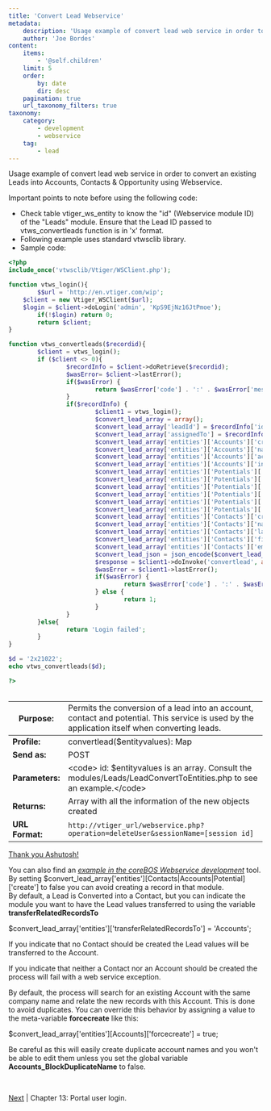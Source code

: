 ```yaml
---
title: 'Convert Lead Webservice'
metadata:
    description: 'Usage example of convert lead web service in order to convert an existing Leads into Accounts, Contacts & Opportunity using Webservice'
    author: 'Joe Bordes'
content:
    items:
        - '@self.children'
    limit: 5
    order:
        by: date
        dir: desc
    pagination: true
    url_taxonomy_filters: true
taxonomy:
    category:
        - development
        - webservice
    tag:
        - lead
---
```


Usage example of convert lead web service in order to convert an
existing Leads into Accounts, Contacts & Opportunity using Webservice.

Important points to note before using the following code:

-   Check table vtiger_ws_entity to know the "id" (Webservice module ID) of the "Leads" module. Ensure that the Lead ID passed to vtws_convertleads function is in 'x' format.
-   Following example uses standard vtwsclib library.
-   Sample code:

```php
<?php
include_once('vtwsclib/Vtiger/WSClient.php');

function vtws_login(){
        $$url = 'http://en.vtiger.com/wip';
	$client = new Vtiger_WSClient($url);
	$login = $client->doLogin('admin', 'KpS9EjNz16JtPmoe');
        if(!$login) return 0;
        return $client;
}

function vtws_convertleads($recordid){
        $client = vtws_login();
        if ($client <> 0){
                $recordInfo = $client->doRetrieve($recordid);
                $wasError= $client->lastError();
                if($wasError) {
                        return $wasError['code'] . ':' . $wasError['message'];
                }
                if($recordInfo) {
                        $client1 = vtws_login();
                        $convert_lead_array = array();
                        $convert_lead_array['leadId'] = $recordInfo['id'];
                        $convert_lead_array['assignedTo'] = $recordInfo['assigned_user_id'];
                        $convert_lead_array['entities']['Accounts']['create']=true;
                        $convert_lead_array['entities']['Accounts']['name']='Accounts';
                        $convert_lead_array['entities']['Accounts']['accountname'] = $recordInfo['company'];
                        $convert_lead_array['entities']['Accounts']['industry']=$recordInfo['industry'];
                        $convert_lead_array['entities']['Potentials']['create']=true;
                        $convert_lead_array['entities']['Potentials']['name']='Potentials';
                        $convert_lead_array['entities']['Potentials']['potentialname']=$recordInfo['company'];
                        $convert_lead_array['entities']['Potentials']['closingdate']= date("Y-m-d", strtotime("+1 week Saturday"));
                        $convert_lead_array['entities']['Potentials']['sales_stage']= 'Prospecting';
                        $convert_lead_array['entities']['Potentials']['amount']= 0;
                        $convert_lead_array['entities']['Contacts']['create']=true;
                        $convert_lead_array['entities']['Contacts']['name']='Contacts';
                        $convert_lead_array['entities']['Contacts']['lastname']=$recordInfo['lastname'];
                        $convert_lead_array['entities']['Contacts']['firstname']=$recordInfo['firstname'];
                        $convert_lead_array['entities']['Contacts']['email']=$recordInfo['email'];
                        $convert_lead_json = json_encode($convert_lead_array);
                        $response = $client1->doInvoke('convertlead', array('element'=>$convert_lead_json));
                        $wasError = $client1->lastError();
                        if($wasError) {
                                return $wasError['code'] . ':' . $wasError['message'];
                        } else {
                                return 1;
                        }
                }
        }else{
                return 'Login failed';
        }
}

$d = '2x21022';
echo vtws_convertleads($d);

?>
```

<table>
<thead>
<table class="table table-striped">
<th>Purpose:</th>
<td>Permits the conversion of a lead into an account, contact and potential. This service is used by the application itself when converting leads.</td>
</tr>
</thead>
<tbody>
<tr class="odd">
<td><strong>Profile:</strong></td>
<td>convertlead($entityvalues): Map</td>
</tr>
<tr class="even">
<td><strong>Send as:</strong></td>
<td>POST</td>
</tr>
<tr class="odd">
<td><strong>Parameters:</strong></td>
<td>&lt;code&gt; id: $entityvalues is an array. Consult the modules/Leads/LeadConvertToEntities.php to see an example.&lt;/code&gt;</td>
</tr>
<tr class="even">
<td><strong>Returns:</strong></td>
<td>Array with all the information of the new objects created</td>
</tr>
<tr class="odd">
<td><strong>URL Format:</strong></td>
<td><code>http://vtiger_url/webservice.php?operation=deleteUser&amp;sessionName=[session id]</code></td>
</tr>
</tbody>
</table>


<a href="https://discussions.vtiger.com//discussion/166499/usage-example-of-convert-lead-webservice">Thank you Ashutosh!</a></br>


<div class="notices blue">
You can also find an <a href="https://github.com/tsolucio/coreBOSwsDevelopment/blob/master/testcode/470_convertLead.php"><i>example in the coreBOS Webservice development</i></a> tool.
</div>

<div class="notices blue">
By setting $convert_lead_array['entities'][Contacts|Accounts|Potential]['create'] to false you can avoid creating a record in that module.
</div>

<div class="notices blue">
By default, a Lead is Converted into a Contact, but you can indicate the module you want to have the Lead values transferred to using the variable <strong>transferRelatedRecordsTo</strong>

 $convert_lead_array['entities']['transferRelatedRecordsTo'] = 'Accounts';

If you indicate that no Contact should be created the Lead values will be transferred to the Account.

If you indicate that neither a Contact nor an Account should be created the process will fail with a web service exception.
</div>

<div class="notices blue">
By default, the process will search for an existing Account with the same company name and relate the new records with this Account. This is done to avoid duplicates. You can override this behavior by assigning a value to the meta-variable <strong>forcecreate</strong> like this:

 $convert_lead_array['entities'][Accounts]['forcecreate'] = true;

Be careful as this will easily create duplicate account names and you won't be able to edit them unless you set the global variable <strong>Accounts_BlockDuplicateName</strong> to false.
</div>

<br>


<a href="http://localhost/coreBOSDocumentation/configuration-tools/webservice-development/login">Next</a> | Chapter 13: Portal user login.

